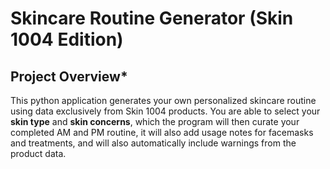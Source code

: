 # **Skincare Routine Generator (Skin 1004 Edition)**

## Project Overview*

This python application generates your own personalized skincare routine using data exclusively from Skin 1004 products.
You are able to select your **skin type** and **skin concerns**, which the program will then curate your completed AM and PM routine, it will also add usage notes for facemasks and treatments, and will also automatically include warnings from the product data.
